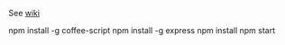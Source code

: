 See [wiki](https://github.com/airships/zephyr/wiki/CloudStore-UI)

npm install -g coffee-script
npm install -g express
npm install
npm start
